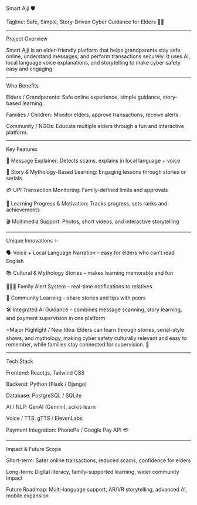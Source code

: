 Smart Ajji 🛡️

Tagline: Safe, Simple, Story-Driven Cyber Guidance for Elders 👵📲


---

Project Overview

Smart Ajji is an elder-friendly platform that helps grandparents stay safe online, understand messages, and perform transactions securely. It uses AI, local language voice explanations, and storytelling to make cyber safety easy and engaging.


---

Who Benefits

Elders / Grandparents: Safe online experience, simple guidance, story-based learning.

Families / Children: Monitor elders, approve transactions, receive alerts.

Community / NGOs: Educate multiple elders through a fun and interactive platform.



---

Key Features

📩 Message Explainer: Detects scams, explains in local language + voice

📖 Story & Mythology-Based Learning: Engaging lessons through stories or serials

💳 UPI Transaction Monitoring: Family-defined limits and approvals

🎯 Learning Progress & Motivation: Tracks progress, sets ranks and achievements

🎬 Multimedia Support: Photos, short videos, and interactive storytelling



---

Unique Innovations ✨

🗣️ Voice + Local Language Narration – easy for elders who can’t read English

📚 Cultural & Mythology Stories – makes learning memorable and fun

👨‍👩‍👧 Family Alert System – real-time notifications to relatives

🤝 Community Learning – share stories and tips with peers

🛠️ Integrated AI Guidance – combines message scanning, story learning, and payment supervision in one platform

⭐Major Highlight / New Idea:
Elders can learn through stories, serial-style shows, and mythology, making cyber safety culturally relevant and easy to remember, while families stay connected for supervision. 🌟




---

Tech Stack

Frontend: React.js, Tailwind CSS

Backend: Python (Flask / Django)

Database: PostgreSQL / SQLite

AI / NLP: GenAI (Gemini), scikit-learn

Voice / TTS: gTTS / ElevenLabs

Payment Integration: PhonePe / Google Pay API 💳



---

Impact & Future Scope

Short-term: Safer online transactions, reduced scams, confidence for elders

Long-term: Digital literacy, family-supported learning, wider community impact

Future Roadmap: Multi-language support, AR/VR storytelling, advanced AI, mobile expansion

